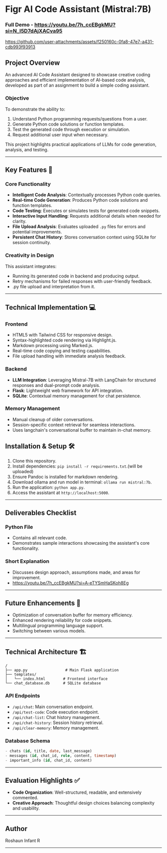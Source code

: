 # Figr AI Code Assistant (Mistral:7B)
### Full Demo - https://youtu.be/7h_ccEBgkMU?si=N_I5D7dAjXACva95
https://github.com/user-attachments/assets/f250160c-0fa8-47e7-a431-cdb993f93913
## Project Overview
An advanced AI Code Assistant designed to showcase creative coding approaches and efficient implementation of AI-based code analysis, developed as part of an assignment to build a simple coding assistant.

### Objective
To demonstrate the ability to:
1. Understand Python programming requests/questions from a user.
2. Generate Python code solutions or function templates.
3. Test the generated code through execution or simulation.
4. Request additional user input when necessary.

This project highlights practical applications of LLMs for code generation, analysis, and testing.

---

## Key Features 🌟

### Core Functionality
- **Intelligent Code Analysis**: Contextually processes Python code queries.
- **Real-time Code Generation**: Produces Python code solutions and function templates.
- **Code Testing**: Executes or simulates tests for generated code snippets.
- **Interactive Input Handling**: Requests additional details when needed for clarity.
- **File Upload Analysis**: Evaluates uploaded `.py` files for errors and potential improvements.
- **Persistent Chat History**: Stores conversation context using SQLite for session continuity.

### Creativity in Design
This assistant integrates:
- Running its generated code in backend and producing output.
- Retry mechanisms for failed responses with user-friendly feedback.
- .py file upload and interpretation from it.


---

## Technical Implementation 💻

### Frontend
- HTML5 with Tailwind CSS for responsive design.
- Syntax-highlighted code rendering via Highlight.js.
- Markdown processing using Marked.js.
- Real-time code copying and testing capabilities.
- File upload handling with immediate analysis feedback.

### Backend
- **LLM Integration**: Leveraging Mistral-7B with LangChain for structured responses and dual-prompt code analysis.
- **Flask**: Lightweight web framework for API integration.
- **SQLite**: Contextual memory management for chat persistence.


### Memory Management
- Manual cleanup of older conversations.
- Session-specific context retrieval for seamless interactions.
- Uses langchain's conversational buffer to maintain in-chat memory.


## Installation & Setup 🛠️
1. Clone this repository.
2. Install dependencies: `pip install -r requirements.txt`.(will be uploaded)
3. Ensure Pandoc is installed for markdown rendering.
4. Download ollama and run model in terminal: `ollama run mistral:7b`.
5. Run the application: `python app.py`.
6. Access the assistant at `http://localhost:5000`.

---

## Deliverables Checklist
### Python File
- Contains all relevant code.
- Demonstrates sample interactions showcasing the assistant's core functionality.

### Short Explanation
- Discusses design approach, assumptions made, and areas for improvement.
- https://youtu.be/7h_ccEBgkMU?si=A-eTYSmHaSKoh8Eg

---

## Future Enhancements 🔄
- Optimization of conversation buffer for memory efficiency.
- Enhanced rendering reliability for code snippets.
- Multilingual programming language support.
- Switching between various models.

---

## Technical Architecture 🏗️
```
/
├── app.py                 # Main Flask application
├── templates/            
│   └── index.html        # Frontend interface
└── chat_database.db      # SQLite database
```

### API Endpoints
- `/api/chat`: Main conversation endpoint.
- `/api/test-code`: Code execution endpoint.
- `/api/chat-list`: Chat history management.
- `/api/chat-history`: Session history retrieval.
- `/api/clear-memory`: Memory management.

### Database Schema
```sql
- chats (id, title, date, last_message)
- messages (id, chat_id, role, content, timestamp)
- important_info (id, chat_id, content)
```

---

## Evaluation Highlights ✅
- **Code Organization**: Well-structured, readable, and extensively commented.
- **Creative Approach**: Thoughtful design choices balancing complexity and usability.

---

## Author
Roshaun Infant R

---



